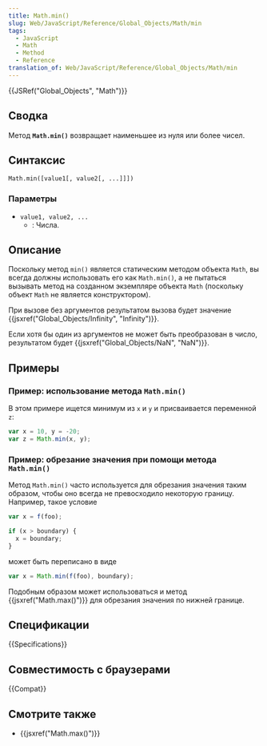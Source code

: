 ```yaml
---
title: Math.min()
slug: Web/JavaScript/Reference/Global_Objects/Math/min
tags:
  - JavaScript
  - Math
  - Method
  - Reference
translation_of: Web/JavaScript/Reference/Global_Objects/Math/min
---
```


{{JSRef("Global_Objects", "Math")}}

## Сводка

Метод **`Math.min()`** возвращает наименьшее из нуля или более чисел.

## Синтаксис

```
Math.min([value1[, value2[, ...]]])
```

### Параметры

- `value1, value2, ...`
  - : Числа.

## Описание

Поскольку метод `min()` является статическим методом объекта `Math`, вы всегда должны использовать его как `Math.min()`, а не пытаться вызывать метод на созданном экземпляре объекта `Math` (поскольку объект `Math` не является конструктором).

При вызове без аргументов результатом вызова будет значение {{jsxref("Global_Objects/Infinity", "Infinity")}}.

Если хотя бы один из аргументов не может быть преобразован в число, результатом будет {{jsxref("Global_Objects/NaN", "NaN")}}.

## Примеры

### Пример: использование метода `Math.min()`

В этом примере ищется минимум из `x` и `y` и присваивается переменной `z`:

```js
var x = 10, y = -20;
var z = Math.min(x, y);
```

### Пример: обрезание значения при помощи метода `Math.min()`

Метод `Math.min()` часто используется для обрезания значения таким образом, чтобы оно всегда не превосходило некоторую границу. Например, такое условие

```js
var x = f(foo);

if (x > boundary) {
  x = boundary;
}
```

может быть переписано в виде

```js
var x = Math.min(f(foo), boundary);
```

Подобным образом может использоваться и метод {{jsxref("Math.max()")}} для обрезания значения по нижней границе.

## Спецификации

{{Specifications}}

## Совместимость с браузерами

{{Compat}}

## Смотрите также

- {{jsxref("Math.max()")}}

